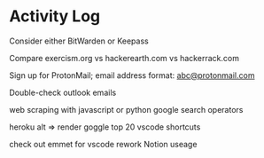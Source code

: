 # Activity Log

Consider either BitWarden or Keepass

Compare exercism.org vs hackerearth.com vs hackerrack.com

Sign up for ProtonMail; email address format: abc@protonmail.com

Double-check outlook emails

web scraping with javascript or python
google search operators

heroku alt => render
goggle top 20 vscode shortcuts

check out emmet for vscode
rework Notion useage
